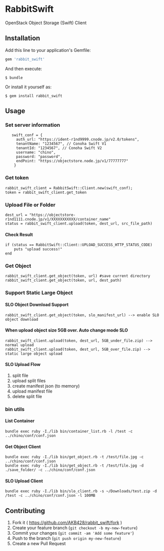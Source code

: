 # RabbitSwift

OpenStack Object Storage (Swift) Client

## Installation

Add this line to your application's Gemfile:

```ruby
gem 'rabbit_swift'
```

And then execute:

    $ bundle

Or install it yourself as:

    $ gem install rabbit_swift

## Usage

### Set server information

```
   swift_conf = {
     auth_url: "https://ident-r1nd9999.cnode.jp/v2.0/tokens",
     tenantName: "1234567", // Conoha Swift V1
     tenantId: "1234567", // Conoha Swift V2
     username: "chino",
     password: "password",
     endPoint: "https://objectstore.node.jp/v1/77777777"
    }
```

### Get token

    rabbit_swift_client = RabbitSwift::Client.new(swift_conf);
    token = rabbit_swift_client.get_token

### Upload File or Folder

    dest_url = "https://objectstore-r1nd1111.cnode.jp/v1/XXXXXXXXXXX/container_name"
    status = rabbit_swift_client.upload(token, dest_url, src_file_path)

#### Check Result
    if (status == RabbitSwift::Client::UPLOAD_SUCCESS_HTTP_STATUS_CODE) 
        puts "upload success!"
    end

### Get Object
    rabbit_swift_client.get_object(token, url) #save current directory
    rabbit_swift_client.get_object(token, url, dest_path)

### Support Static Large Object

#### SLO Object Download Support
    rabbit_swift_client.get_object(token, slo_manifest_url) --> enable SLO object download

#### When upload object size 5GB over. Auto change mode SLO
    rabbit_swift_client.upload(token, dest_url, 5GB_under_file.zip) --> normal upload
    rabbit_swift_client.upload(token, dest_url, 5GB_over_file.zip) --> static large object upload

#### SLO Upload Flow
1. split file
2. upload split files
3. create manifest json (to memory)
4. upload manifest file
5. delete split file

### bin utils

#### List Container
    bundle exec ruby -I./lib bin/container_list.rb -l /test -c ../chino/conf/conf.json

#### Get Object Client

    bundle exec ruby -I./lib bin/get_object.rb -t /test/file.jpg -c ../chino/conf/conf.json
    bundle exec ruby -I./lib bin/get_object.rb -t /test/file.jpg -d ./save_folder/ -c ../chino/conf/conf.json

#### SLO Upload Client
    bundle exec ruby -I./lib bin/slo_client.rb -s ~/Downloads/test.zip -d /test -c ../chino/conf/conf.json -l 100MB



## Contributing

1. Fork it ( https://github.com/AKB428/rabbit_swift/fork )
2. Create your feature branch (`git checkout -b my-new-feature`)
3. Commit your changes (`git commit -am 'Add some feature'`)
4. Push to the branch (`git push origin my-new-feature`)
5. Create a new Pull Request
